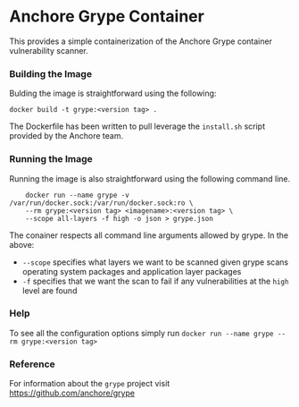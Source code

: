 # Anchore Grype Container
This provides a simple containerization of the Anchore Grype container vulnerability scanner.

### Building the Image
Bulding the image is straightforward using the following:

```
docker build -t grype:<version tag> . 
```

The Dockerfile has been written to pull leverage the `install.sh` script provided by the Anchore team.

### Running the Image
Running the image is also straightforward using the following command line.

``` 
    docker run --name grype -v /var/run/docker.sock:/var/run/docker.sock:ro \
    --rm grype:<version tag> <imagename>:<version tag> \
    --scope all-layers -f high -o json > grype.json 
```

The conainer respects all command line arguments allowed by grype. In the above:

 *  `--scope` specifies what layers we want to be scanned given grype scans operating system packages and application layer packages
 *  `-f`      specifies that we want the scan to fail if any vulnerabilities at the `high` level are found

### Help
To see all the configuration options simply run
``` docker run --name grype --rm grype:<version tag> ```

### Reference
For information about the `grype` project visit https://github.com/anchore/grype

